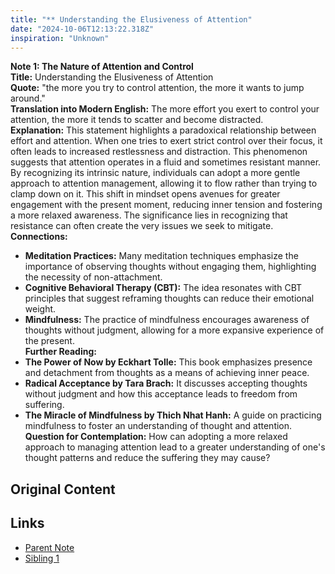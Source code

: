 ```yaml
---
title: "** Understanding the Elusiveness of Attention"
date: "2024-10-06T12:13:22.318Z"
inspiration: "Unknown"
---
```


  
**Note 1: The Nature of Attention and Control**  
**Title:** Understanding the Elusiveness of Attention  
**Quote:** "the more you try to control attention, the more it wants to jump around."  
**Translation into Modern English:** The more effort you exert to control your attention, the more it tends to scatter and become distracted.  
**Explanation:** This statement highlights a paradoxical relationship between effort and attention. When one tries to exert strict control over their focus, it often leads to increased restlessness and distraction. This phenomenon suggests that attention operates in a fluid and sometimes resistant manner. By recognizing its intrinsic nature, individuals can adopt a more gentle approach to attention management, allowing it to flow rather than trying to clamp down on it. This shift in mindset opens avenues for greater engagement with the present moment, reducing inner tension and fostering a more relaxed awareness. The significance lies in recognizing that resistance can often create the very issues we seek to mitigate.  
**Connections:**  
- **Meditation Practices:** Many meditation techniques emphasize the importance of observing thoughts without engaging them, highlighting the necessity of non-attachment.  
- **Cognitive Behavioral Therapy (CBT):** The idea resonates with CBT principles that suggest reframing thoughts can reduce their emotional weight.  
- **Mindfulness:** The practice of mindfulness encourages awareness of thoughts without judgment, allowing for a more expansive experience of the present.  
**Further Reading:**  
- **The Power of Now by Eckhart Tolle:** This book emphasizes presence and detachment from thoughts as a means of achieving inner peace.  
- **Radical Acceptance by Tara Brach:** It discusses accepting thoughts without judgment and how this acceptance leads to freedom from suffering.  
- **The Miracle of Mindfulness by Thich Nhat Hanh:** A guide on practicing mindfulness to foster an understanding of thought and attention.  
**Question for Contemplation:** How can adopting a more relaxed approach to managing attention lead to a greater understanding of one's thought patterns and reduce the suffering they may cause?

## Original Content



## Links

- [Parent Note](/parent-note.md)
- [Sibling 1](/zettel1.md)
